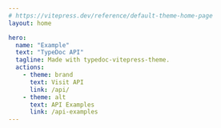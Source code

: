 ```yaml
---
# https://vitepress.dev/reference/default-theme-home-page
layout: home

hero:
  name: "Example"
  text: "TypeDoc API"
  tagline: Made with typedoc-vitepress-theme.
  actions:
    - theme: brand
      text: Visit API
      link: /api/
    - theme: alt
      text: API Examples
      link: /api-examples
---
```

